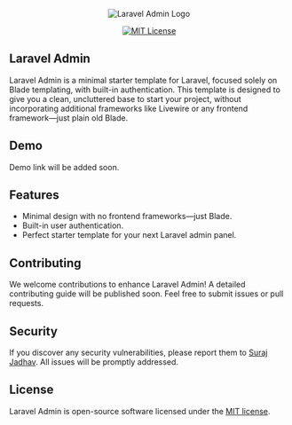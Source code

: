<p align="center">
    <img src="https://banners.beyondco.de/Laravel%20Admin.png?theme=light&packageManager=&packageName=&pattern=architect&style=style_1&description=A+minimal+admin+template+for+Laravel+with+nothing+else+but+Blade.&md=1&showWatermark=0&fontSize=150px&images=https%3A%2F%2Flaravel.com%2Fimg%2Flogomark.min.svg" alt="Laravel Admin Logo">
</p>

<p align="center">
    <a href="https://opensource.org/licenses/MIT">
        <img src="https://img.shields.io/github/license/surajjdhv/laravel-admin" alt="MIT License">
    </a>
</p>

## Laravel Admin

Laravel Admin is a minimal starter template for Laravel, focused solely on Blade templating, with built-in authentication. This template is designed to give you a clean, uncluttered base to start your project, without incorporating additional frameworks like Livewire or any frontend framework—just plain old Blade.

## Demo

Demo link will be added soon.

## Features

- Minimal design with no frontend frameworks—just Blade.
- Built-in user authentication.
- Perfect starter template for your next Laravel admin panel.

## Contributing

We welcome contributions to enhance Laravel Admin! A detailed contributing guide will be published soon. Feel free to submit issues or pull requests.

## Security

If you discover any security vulnerabilities, please report them to [Suraj Jadhav](mailto:dev@surajjadhav.anonaddy.me). All issues will be promptly addressed.

## License

Laravel Admin is open-source software licensed under the [MIT license](https://opensource.org/licenses/MIT).
